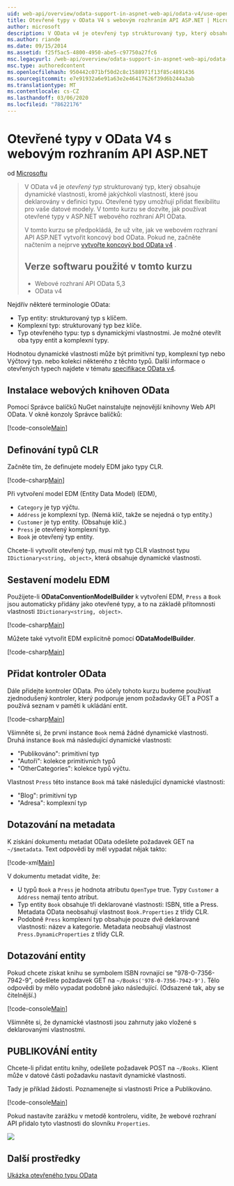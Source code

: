 ```yaml
---
uid: web-api/overview/odata-support-in-aspnet-web-api/odata-v4/use-open-types-in-odata-v4
title: Otevřené typy v OData V4 s webovým rozhraním API ASP.NET | Microsoft Docs
author: microsoft
description: V OData v4 je otevřený typ strukturovaný typ, který obsahuje dynamické vlastnosti, kromě jakýchkoli vlastností, které jsou deklarovány v definici typu. Otevřít...
ms.author: riande
ms.date: 09/15/2014
ms.assetid: f25f5ac5-4800-4950-abe5-c97750a27fc6
msc.legacyurl: /web-api/overview/odata-support-in-aspnet-web-api/odata-v4/use-open-types-in-odata-v4
msc.type: authoredcontent
ms.openlocfilehash: 950442c071bf50d2c8c1588971f13f85c4891436
ms.sourcegitcommit: e7e91932a6e91a63e2e46417626f39d6b244a3ab
ms.translationtype: MT
ms.contentlocale: cs-CZ
ms.lasthandoff: 03/06/2020
ms.locfileid: "78622176"
---
```

# <a name="open-types-in-odata-v4-with-aspnet-web-api"></a>Otevřené typy v OData V4 s webovým rozhraním API ASP.NET

od [Microsoftu](https://github.com/microsoft)

> V OData v4 je *otevřený typ* strukturovaný typ, který obsahuje dynamické vlastnosti, kromě jakýchkoli vlastností, které jsou deklarovány v definici typu. Otevřené typy umožňují přidat flexibilitu pro vaše datové modely. V tomto kurzu se dozvíte, jak používat otevřené typy v ASP.NET webového rozhraní API OData.
> 
> V tomto kurzu se předpokládá, že už víte, jak ve webovém rozhraní API ASP.NET vytvořit koncový bod OData. Pokud ne, začněte načtením a nejprve [vytvořte koncový bod OData v4](create-an-odata-v4-endpoint.md) .
> 
> ## <a name="software-versions-used-in-the-tutorial"></a>Verze softwaru použité v tomto kurzu
> 
> 
> - Webové rozhraní API OData 5,3
> - OData v4

Nejdřív některé terminologie OData:

- Typ entity: strukturovaný typ s klíčem.
- Komplexní typ: strukturovaný typ bez klíče.
- Typ otevřeného typu: typ s dynamickými vlastnostmi. Je možné otevřít oba typy entit a komplexní typy.

Hodnotou dynamické vlastnosti může být primitivní typ, komplexní typ nebo Výčtový typ. nebo kolekci některého z těchto typů. Další informace o otevřených typech najdete v tématu [specifikace OData v4](http://www.odata.org/documentation/odata-version-4-0/).

## <a name="install-the-web-odata-libraries"></a>Instalace webových knihoven OData

Pomocí Správce balíčků NuGet nainstalujte nejnovější knihovny Web API OData. V okně konzoly Správce balíčků:

[!code-console[Main](use-open-types-in-odata-v4/samples/sample1.cmd)]

## <a name="define-the-clr-types"></a>Definování typů CLR

Začněte tím, že definujete modely EDM jako typy CLR.

[!code-csharp[Main](use-open-types-in-odata-v4/samples/sample2.cs)]

Při vytvoření model EDM (Entity Data Model) (EDM),

- `Category` je typ výčtu.
- `Address` je komplexní typ. (Nemá klíč, takže se nejedná o typ entity.)
- `Customer` je typ entity. (Obsahuje klíč.)
- `Press` je otevřený komplexní typ.
- `Book` je otevřený typ entity.

Chcete-li vytvořit otevřený typ, musí mít typ CLR vlastnost typu `IDictionary<string, object>`, která obsahuje dynamické vlastnosti.

## <a name="build-the-edm-model"></a>Sestavení modelu EDM

Použijete-li **ODataConventionModelBuilder** k vytvoření EDM, `Press` a `Book` jsou automaticky přidány jako otevřené typy, a to na základě přítomnosti vlastnosti `IDictionary<string, object>`.

[!code-csharp[Main](use-open-types-in-odata-v4/samples/sample3.cs)]

Můžete také vytvořit EDM explicitně pomocí **ODataModelBuilder**.

[!code-csharp[Main](use-open-types-in-odata-v4/samples/sample4.cs)]

## <a name="add-an-odata-controller"></a>Přidat kontroler OData

Dále přidejte kontroler OData. Pro účely tohoto kurzu budeme používat zjednodušený kontroler, který podporuje jenom požadavky GET a POST a používá seznam v paměti k ukládání entit.

[!code-csharp[Main](use-open-types-in-odata-v4/samples/sample5.cs)]

Všimněte si, že první instance `Book` nemá žádné dynamické vlastnosti. Druhá instance `Book` má následující dynamické vlastnosti:

- "Publikováno": primitivní typ
- "Autoři": kolekce primitivních typů
- "OtherCategories": kolekce typů výčtu.

Vlastnost `Press` této instance `Book` má také následující dynamické vlastnosti:

- "Blog": primitivní typ
- "Adresa": komplexní typ

## <a name="query-the-metadata"></a>Dotazování na metadata

K získání dokumentu metadat OData odešlete požadavek GET na `~/$metadata`. Text odpovědi by měl vypadat nějak takto:

[!code-xml[Main](use-open-types-in-odata-v4/samples/sample6.xml?highlight=5,21)]

V dokumentu metadat vidíte, že:

- U typů `Book` a `Press` je hodnota atributu `OpenType` true. Typy `Customer` a `Address` nemají tento atribut.
- Typ entity `Book` obsahuje tři deklarované vlastnosti: ISBN, title a Press. Metadata OData neobsahují vlastnost `Book.Properties` z třídy CLR.
- Podobně `Press` komplexní typ obsahuje pouze dvě deklarované vlastnosti: název a kategorie. Metadata neobsahují vlastnost `Press.DynamicProperties` z třídy CLR.

## <a name="query-an-entity"></a>Dotazování entity

Pokud chcete získat knihu se symbolem ISBN rovnající se "978-0-7356-7942-9", odešlete požadavek GET na `~/Books('978-0-7356-7942-9')`. Tělo odpovědi by mělo vypadat podobně jako následující. (Odsazené tak, aby se čitelnější.)

[!code-console[Main](use-open-types-in-odata-v4/samples/sample7.cmd?highlight=8-13,15-23)]

Všimněte si, že dynamické vlastnosti jsou zahrnuty jako vložené s deklarovanými vlastnostmi.

## <a name="post-an-entity"></a>PUBLIKOVÁNÍ entity

Chcete-li přidat entitu knihy, odešlete požadavek POST na `~/Books`. Klient může v datové části požadavku nastavit dynamické vlastnosti.

Tady je příklad žádosti. Poznamenejte si vlastnosti Price a Publikováno.

[!code-console[Main](use-open-types-in-odata-v4/samples/sample8.cmd?highlight=10)]

Pokud nastavíte zarážku v metodě kontroleru, vidíte, že webové rozhraní API přidalo tyto vlastnosti do slovníku `Properties`.

![](use-open-types-in-odata-v4/_static/image1.png)

## <a name="additional-resources"></a>Další prostředky

[Ukázka otevřeného typu OData](http://aspnet.codeplex.com/sourcecontrol/latest#Samples/WebApi/OData/v4/ODataOpenTypeSample/ReadMe.txt)
